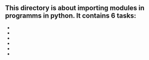 This directory is about importing modules in programms in python. It contains 6 tasks:
- 
- 
- 
- 
- 
- 
-
